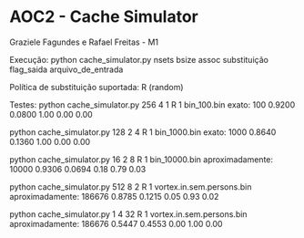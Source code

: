 # AOC2 - Cache Simulator
Graziele Fagundes e Rafael Freitas - M1

Execução: python cache_simulator.py nsets bsize assoc substituição flag_saida arquivo_de_entrada

Política de substituição suportada: R (random)

Testes:
python cache_simulator.py 256 4 1 R 1 bin_100.bin
        exato: 100 0.9200 0.0800 1.00 0.00 0.00
        
python cache_simulator.py 128 2 4 R 1 bin_1000.bin
        exato: 1000 0.8640 0.1360 1.00 0.00 0.00
        
python cache_simulator.py 16 2 8 R 1 bin_10000.bin
        aproximadamente: 10000 0.9306 0.0694 0.18 0.79 0.03
        
python cache_simulator.py 512 8 2 R 1 vortex.in.sem.persons.bin
        aproximadamente: 186676 0.8785 0.1215 0.05 0.93 0.02
        
python cache_simulator.py 1 4 32 R 1 vortex.in.sem.persons.bin
        aproximadamente: 186676 0.5447 0.4553 0.00 1.00 0.00
